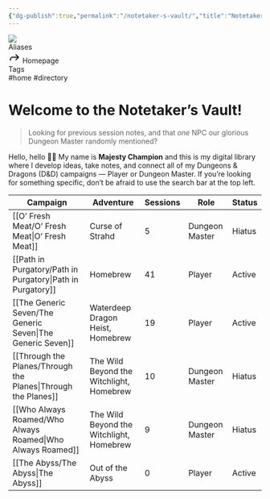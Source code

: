 ```yaml
---
{"dg-publish":true,"permalink":"/notetaker-s-vault/","title":"Notetaker’s Vault","tags":["home","gardenEntry"]}
---
```


<div class="wiki-header">
	<div class="banner-wrapper">
		<div class="banner">
			<img class="banner-image full-width" src="https://64.media.tumblr.com/7e646d701b09619cbd7847b65ea580f0/1e52612c8f2f24a7-52/s1280x1920/82ef6930de278f1d67d00791fc5689af23342981.gif" style="object-position: 50% 50%">
		</div>
	</div>
	<div class="frontmatter-container">
		<div class="frontmatter-section mod-aliases">
			<span class="frontmatter-section-label">Aliases</span>
			<div class="frontmatter-section-data frontmatter-section-aliases">
				<span class="frontmatter-alias">
					<span class="frontmatter-alias-icon"> <svg xmlns="http://www.w3.org/2000svg" width="24" height="24" viewBox="0 0 24 24" fill="none" stroke="currentColor" stroke-width="2" stroke-linecap="round" stroke-linejoin="round" class="svg-icon lucide-forward"><polyline points="15 17 20 12 15 7"></polyline><path d="M4 18v-2a4 4 0 0 1 4-4h12"></path></svg></span>
					Homepage</span>
			</div>
		</div>
		<div class="frontmatter-section mod-tags">
			<span class="frontmatter-section-label">Tags</span>
			<div class="frontmatter-section-data frontmatter-section-tags">
				<a class="tag"onclick="toggleTagSearch(this)">#home</a>
				<a class="tag" onclick="toggleTagSearch(this)">#directory</a>
			</div>
		</div>
	</div>
</div>

# Welcome to the Notetaker’s Vault!

> Looking for previous session notes, and that *one* NPC our glorious Dungeon Master randomly mentioned? 

Hello, hello 👋🏽 My name is **Majesty Champion** and this is my digital library where I develop ideas, take notes, and connect all of my <span class="brand">Dungeons &amp; Dragons</span> (D&D) campaigns — Player or Dungeon Master. If you’re looking for something specific, don’t be afraid to use the search bar at the top left.

| Campaign                                                         | Adventure                                | Sessions | Role           | Status                                     |
| ---------------------------------------------------------------- | ---------------------------------------- | -------- | -------------- | ------------------------------------------ |
| [[O’ Fresh Meat/O’ Fresh Meat\|O’ Fresh Meat]]                | Curse of Strahd                          | 5        | Dungeon Master | <span class="status missing">Hiatus</span> |
| [[Path in Purgatory/Path in Purgatory\|Path in Purgatory]]    | Homebrew                                 | 41       | Player         | <span class="status alive">Active</span>   |
| [[The Generic Seven/The Generic Seven\|The Generic Seven]]    | Waterdeep Dragon Heist, Homebrew         | 19       | Player         | <span class="status alive">Active</span>   |
| [[Through the Planes/Through the Planes\|Through the Planes]] | The Wild Beyond the Witchlight, Homebrew | 10       | Dungeon Master | <span class="status missing">Hiatus</span> |
| [[Who Always Roamed/Who Always Roamed\|Who Always Roamed]]    | The Wild Beyond the Witchlight, Homebrew | 9        | Dungeon Master | <span class="status missing">Hiatus</span> |
| [[The Abyss/The Abyss\|The Abyss]]                            | Out of the Abyss                         | 0        | Player         | <span class="status alive">Active</span>   |
